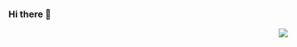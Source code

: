 ### Hi there 👋

<!--
**DMH42/DMH42** is a ✨ _special_ ✨ repository because its `README.md` (this file) appears on your GitHub profile.

Here are some ideas to get you started:

- 🔭 I’m currently working on ...
- 🌱 I’m currently learning ...
- 👯 I’m looking to collaborate on ...
- 🤔 I’m looking for help with ...
- 💬 Ask me about ...
- 📫 How to reach me: ...
- 😄 Pronouns: ...
- ⚡ Fun fact: ...
-->
<!--
# Hello, and welcome! <img src="https://raw.githubusercontent.com/MartinHeinz/MartinHeinz/master/wave.gif" width="30px">
<img align="left" src="https://github-readme-stats.vercel.app/api?username=dmh42&show_icons=true&theme=dracula">
-->

<img align="right" src="https://github-readme-stats.vercel.app/api/top-langs/?username=dmh42&theme=dracula">
